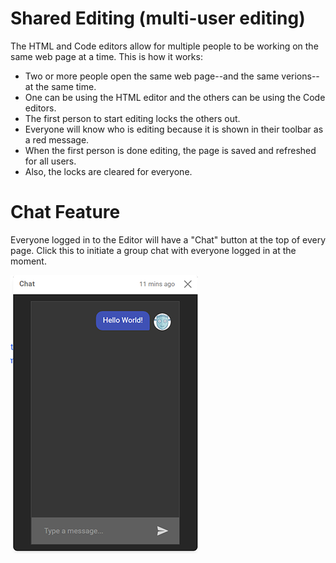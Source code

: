 # Shared Editing (multi-user editing)

The HTML and Code editors allow for multiple people to be working on the same web page at a time.  This is how it works:

* Two or more people open the same web page--and the same verions--at the same time.
* One can be using the HTML editor and the others can be using the Code editors.
* The first person to start editing locks the others out.
* Everyone will know who is editing because it is shown in their toolbar as a red message.
* When the first person is done editing, the page is saved and refreshed for all users.
* Also, the locks are cleared for everyone.

# Chat Feature

Everyone logged in to the Editor will have a "Chat" button at the top of every page.  Click this to initiate a group chat with everyone logged in at the moment.

![Chat dialog](https://github.com/CosmosSoftware/Cosmos.Cms/blob/main/Documentation/Content/Editors/chat-dialog.png)
